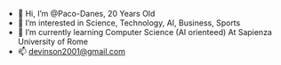 - 👋 Hi, I’m @Paco-Danes, 20 Years Old
- 👀 I’m interested in Science, Technology, AI, Business, Sports
- 🌱 I’m currently learning Computer Science (AI orienteed) At Sapienza University of Rome
- 📫 devinson2001@gmail.com

